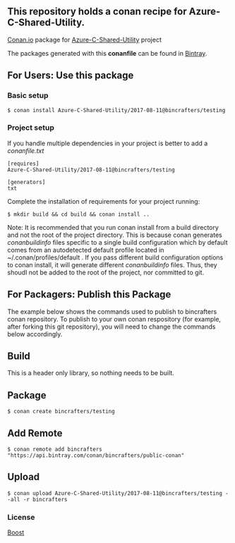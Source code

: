 ## This repository holds a conan recipe for Azure-C-Shared-Utility.

[Conan.io](https://conan.io) package for [Azure-C-Shared-Utility](https://github.com/Azure/azure-c-shared-utility) project

The packages generated with this **conanfile** can be found in [Bintray](https://bintray.com/bincrafters/public-conan/Azure-C-Shared-Utility%3Abincrafters).

## For Users: Use this package

### Basic setup

    $ conan install Azure-C-Shared-Utility/2017-08-11@bincrafters/testing

### Project setup

If you handle multiple dependencies in your project is better to add a *conanfile.txt*

    [requires]
    Azure-C-Shared-Utility/2017-08-11@bincrafters/testing

    [generators]
    txt

Complete the installation of requirements for your project running:</small></span>

    $ mkdir build && cd build && conan install ..
	
Note: It is recommended that you run conan install from a build directory and not the root of the project directory.  This is because conan generates *conanbuildinfo* files specific to a single build configuration which by default comes from an autodetected default profile located in ~/.conan/profiles/default .  If you pass different build configuration options to conan install, it will generate different *conanbuildinfo* files.  Thus, they shoudl not be added to the root of the project, nor committed to git. 

## For Packagers: Publish this Package

The example below shows the commands used to publish to bincrafters conan repository. To publish to your own conan respository (for example, after forking this git repository), you will need to change the commands below accordingly. 

## Build  

This is a header only library, so nothing needs to be built.

## Package 

    $ conan create bincrafters/testing
	
## Add Remote

	$ conan remote add bincrafters "https://api.bintray.com/conan/bincrafters/public-conan"

## Upload

    $ conan upload Azure-C-Shared-Utility/2017-08-11@bincrafters/testing --all -r bincrafters

### License
[Boost](LICENSE)
